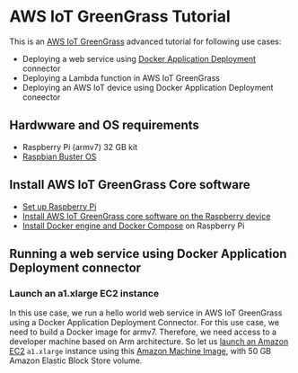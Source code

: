 # AWS IoT GreenGrass Tutorial

This is an [AWS IoT GreenGrass](https://aws.amazon.com/greengrass/) advanced tutorial for following use cases:
  - Deploying a web service using [Docker Application Deployment](https://docs.aws.amazon.com/greengrass/latest/developerguide/docker-app-connector.html) connector
  - Deploying a Lambda function in AWS IoT GreenGrass
  - Deploying an AWS IoT device using Docker Application Deployment coneector
  
## Hardwware and OS requirements
 
- Raspberry Pi (armv7) 32 GB kit
- [Raspbian Buster OS](https://www.raspberrypi.org/downloads/raspbian/)

## Install AWS IoT GreenGrass Core software
 
- [Set up Raspberry Pi](https://docs.aws.amazon.com/greengrass/latest/developerguide/setup-filter.rpi.html)
- [Install AWS IoT GreenGrass core software  on the Raspberry  device](https://docs.aws.amazon.com/greengrass/latest/developerguide/module2.html)
- [Install Docker engine and Docker Compose](raspi/install-docker-engine.sh) on Raspberry Pi
 
## Running a web service using Docker Application Deployment connector

### Launch an a1.xlarge EC2 instance
In this use case, we run a hello world web service in AWS IoT GreenGrass using a Docker Application Deployment Connector. For this use case, we need to build a Docker image for armv7. Therefore, we need access to a developer machine based on Arm architecture. So let us [launch an Amazon EC2](https://docs.aws.amazon.com/quickstarts/latest/vmlaunch/step-1-launch-instance.html) `a1.xlarge` instance using this [Amazon Machine Image](https://aws.amazon.com/marketplace/pp/Canonical-Group-Limited-Ubuntu-1604-LTS-Xenial-Arm/B07KTDC2HN), with 50 GB Amazon Elastic Block Store volume.
 
